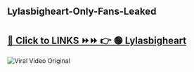 
 ## Lylasbigheart-Only-Fans-Leaked

# <h2><a href="https://clipsfans.com/Lylasbigheart&ref=git">🔗 Click to LINKS ⏩⏩ 👉 🟢 Lylasbigheart </a></h2>

<a href="https://clipsfans.com/Lylasbigheart&ref=git" rel="nofollow" data-target="animated-image.originalLink"><img src="https://i.ibb.co.com/xMMVF88/686577567.gif" alt="Viral Video Original" style="max-width: 100%; display: inline-block;" data-target="animated-image.originalImage"></a>
